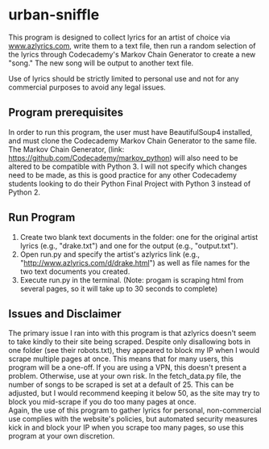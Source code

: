 # urban-sniffle
This program is designed to collect lyrics for an artist of choice via www.azlyrics.com, write them to a text file, then run a random selection of the lyrics through Codecademy's Markov Chain Generator to create a new "song."  The new song will be output to another text file.

Use of lyrics should be strictly limited to personal use and not for any commercial purposes to avoid any legal issues.

## Program prerequisites
In order to run this program, the user must have BeautifulSoup4 installed, and must clone the Codecademy Markov Chain Generator to the same file.  The Markov Chain Generator, (link: https://github.com/Codecademy/markov_python) will also need to be altered to be compatible with Python 3.  I will not specify which changes need to be made, as this is good practice for any other Codecademy students looking to do their Python Final Project with Python 3 instead of Python 2.

## Run Program
1. Create two blank text documents in the folder: one for the original artist lyrics (e.g., "drake.txt") and one for the output (e.g., "output.txt").
2. Open run.py and specify the artist's azlyrics link (e.g., "http://www.azlyrics.com/d/drake.html") as well as file names for the two text documents you created.
3. Execute run.py in the terminal.  (Note: progam is scraping html from several pages, so it will take up to 30 seconds to complete)

## Issues and Disclaimer
The primary issue I ran into with this program is that azlyrics doesn't seem to take kindly to their site being scraped.  Despite only disallowing bots in one folder (see their robots.txt), they appeared to block my IP when I would scrape multiple pages at once.  This means that for many users, this program will be a one-off.  If you are using a VPN, this doesn't present a problem.  Otherwise, use at your own risk.  In the fetch_data.py file, the number of songs to be scraped is set at a default of 25.  This can be adjusted, but I would recommend keeping it below 50, as the site may try to block you mid-scrape if you do too many pages at once.  
Again, the use of this program to gather lyrics for personal, non-commercial use complies with the website's policies, but automated security measures kick in and block your IP when you scrape too many pages, so use this program at your own discretion.
